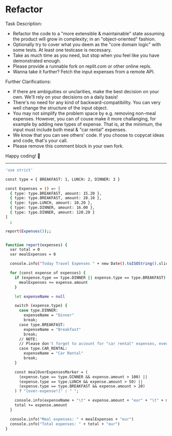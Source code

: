 # Refactor

Task Description:

- Refactor the code to a "more extensible & maintainable" state assuming the product will grow in complexity; in an "object-oriented" fashion.
- Optionally try to cover what you deem as the "core domain logic" with some tests. At least one testcase is necessary.
- Take as much time as you need, but stop when you feel like you have demonstrated enough.
- Please provide a runnable fork on replit.com or other online repls.
- Wanna take it further? Fetch the input expenses from a remote API.

Further Clarifications:

- If there are ambiguities or unclarities, make the best decision on your own. We'll rely on your decisions on a daily basis!
- There's no need for any kind of backward-compatibility. You can very well change the structure of the input object.
- You may not simplify the problem space by e.g. removing non-meal expenses. However, you can of couse make it more challanging,
  for example by adding new types of expense. That is, at the minimum, the input must include both meal & "car rental" expenses.
- We know that you can see others' code. If you choose to copycat ideas and code, that's your call.
- Please remove this comment block in your own fork.

Happy coding! 🍕

---

```bash
'use strict'

const type = { BREAKFAST: 1, LUNCH: 2, DINNER: 3 }

const Expenses = () => [
  { type: type.BREAKFAST, amount: 15.20 },
  { type: type.BREAKFAST, amount: 28.10 },
  { type: type.LUNCH, amount: 10.20 },
  { type: type.DINNER, amount: 16.00 },
  { type: type.DINNER, amount: 120.20 }
]
  ;

report(Expenses());;


function report(expenses) {
  var total = 0
  var mealExpenses = 0

  console.info("Today Travel Expenses " + new Date().toISOString().slice(0, 10))

  for (const expense of expenses) {
    if (expense.type == type.DINNER || expense.type == type.BREAKFAST) {
      mealExpenses += expense.amount
    }

    let expenseName = null

    switch (expense.type) {
      case type.DINNER:
        expenseName = "Dinner"
        break;
      case type.BREAKFAST:
        expenseName = "Breakfast"
        break;
      // NOTE:
      // Please don't forget to account for "car rental" expenses, even though it's not part of the current input.
      case type.CAR_RENTAL:
        expenseName = "Car Rental"
        break;
    }

    const mealOverExpensesMarker = (
      (expense.type == type.DINNER && expense.amount > 100) ||
      (expense.type == type.LUNCH && expense.amount > 50) ||
      (expense.type == type.BREAKFAST && expense.amount > 20)
    ) ? "[over-expense!]" : " ";

    console.info(expenseName + "\t" + expense.amount + "eur" + "\t" + mealOverExpensesMarker)
    total += expense.amount
  }

  console.info("Meal expenses: " + mealExpenses + "eur")
  console.info("Total expenses: " + total + "eur")
}
```
